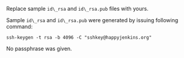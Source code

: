 Replace sample `id\_rsa` and `id\_rsa.pub` files with yours.

Sample `id\_rsa` and `id\_rsa.pub` were generated by issuing following command:

```
ssh-keygen -t rsa -b 4096 -C "sshkey@happyjenkins.org"
```

No passphrase  was given.
